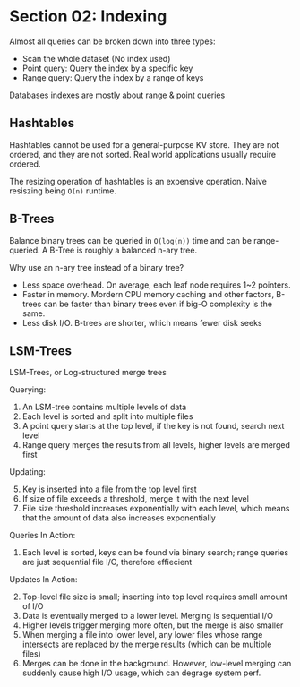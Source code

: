 # Section 02: Indexing

Almost all queries can be broken down into three types:

- Scan the whole dataset (No index used)
- Point query: Query the index by a specific key
- Range query: Query the index by a range of keys

Databases indexes are mostly about range & point queries

## Hashtables

Hashtables cannot be used for a general-purpose KV store. They are not ordered, and they are not sorted. Real world applications usually
require ordered.

The resizing operation of hashtables is an expensive operation. Naive resiszing being `O(n)` runtime.

## B-Trees

Balance binary trees can be queried in `O(log(n))` time and can be range-queried. A B-Tree is roughly a balanced n-ary tree.

Why use an n-ary tree instead of a binary tree?

- Less space overhead. On average, each leaf node requires 1~2 pointers.
- Faster in memory. Mordern CPU memory caching and other factors, B-trees can be faster than binary trees even if big-O complexity is the same.
- Less disk I/O. B-trees are shorter, which means fewer disk seeks

## LSM-Trees

LSM-Trees, or Log-structured merge trees

Querying:

1. An LSM-tree contains multiple levels of data
2. Each level is sorted and split into multiple files
3. A point query starts at the top level, if the key is not found, search next level
4. Range query merges the results from all levels, higher levels are merged first

Updating:

5. Key is inserted into a file from the top level first
6. If size of file exceeds a threshold, merge it with the next level
7. File size threshold increases exponentially with each level, which means that the amount of data also increases exponentially

Queries In Action:

1. Each level is sorted, keys can be found via binary search; range queries are just sequential file I/O, therefore effiecient

Updates In Action:

2. Top-level file size is small; inserting into top level requires small amount of I/O
3. Data is eventually merged to a lower level. Merging is sequential I/O
4. Higher levels trigger merging more often, but the merge is also smaller
5. When merging a file into lower level, any lower files whose range intersects are replaced by the merge results (which can be multiple files)
6. Merges can be done in the background. However, low-level merging can suddenly cause high I/O usage, which can degrage system perf.

